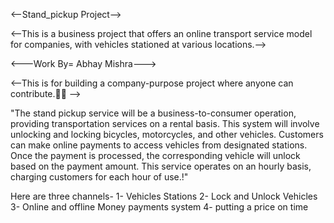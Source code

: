 
 <--Stand_pickup Project-->

<--This is a business project that offers an online transport service model for companies, with vehicles stationed at various locations.-->

<---Work By= Abhay Mishra--->

<--This is for building a company-purpose project where anyone can contribute.🤝🚀 -->

"The stand pickup service will be a business-to-consumer operation, providing transportation services on a rental basis. This system will involve unlocking and locking bicycles, motorcycles, and other vehicles. Customers can make online payments to access vehicles from designated stations. Once the payment is processed, the corresponding vehicle will unlock based on the payment amount. This service operates on an hourly basis, charging customers for each hour of use.!"

Here are three channels- 
1- Vehicles Stations 
2- Lock and Unlock Vehicles
3- Online and offline Money payments system
4- putting a price on time


